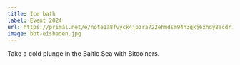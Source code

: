 ```yaml
---
title: Ice bath
label: Event 2024
url: https://primal.net/e/note1a8fvyck4jpzra722ehmdsm94h3gkj6xhdy8acdr7dzkwtr2vuttqu20vjq
image: bbt-eisbaden.jpg
---
```


Take a cold plunge in the Baltic Sea with Bitcoiners.
